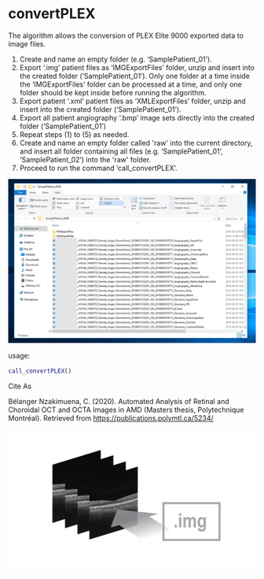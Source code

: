 # convertPLEX
The algorithm allows the conversion of PLEX Elite 9000 exported data to image files.<br/>  
1. Create and name an empty folder (e.g. ‘SamplePatient_01’).<br/>
2. Export ‘.img’ patient files as ‘IMGExportFiles’ folder, unzip and insert into the created folder (‘SamplePatient_01’).  Only one folder at a time inside the ‘IMGExportFiles’ folder can be processed at a time, and only one folder should be kept inside before running the algorithm.<br/>  
3. Export patient ‘.xml’ patient files as ‘XMLExportFiles’ folder, unzip and insert into the created folder (‘SamplePatient_01’).<br/>
4. Export all patient angiography ‘.bmp’ image sets directly into the created folder (‘SamplePatient_01’)
5. Repeat steps (1) to (5) as needed.<br/> 
6. Create and name an empty folder called 'raw' into the current directory, and insert all folder containing all files (e.g. ‘SamplePatient_01’, ‘SamplePatient_02’) into the 'raw' folder.<br/>
7. Proceed to run the command ‘call_convertPLEX’.<br/>

![example image](instructions.png)

usage:

```matlab
call_convertPLEX()
```

Cite As

Bélanger Nzakimuena, C. (2020). Automated Analysis of Retinal and Choroidal OCT and OCTA Images in AMD (Masters thesis, Polytechnique Montréal). Retrieved from https://publications.polymtl.ca/5234/

![example image](figure.png)
